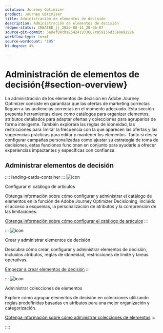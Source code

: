 ```yaml
---
solution: Journey Optimizer
product: Journey Optimizer
title: Administración de elementos de decisión
description: Administración de elementos de decisión
redpen-status: CREATED_||_2025-08-11_20-55-07
source-git-commit: 5a8ef88cba254241933607ca59156d35e0e92926
workflow-type: tm+mt
source-wordcount: '195'
ht-degree: 4%

---
```



# Administración de elementos de decisión{#section-overview}

La administración de los elementos de decisión en Adobe Journey Optimizer consiste en garantizar que las ofertas de marketing correctas lleguen a las audiencias correctas en el momento adecuado. Esta sección presenta herramientas clave como catálogos para organizar elementos, atributos detallados para adaptar ofertas y colecciones para agruparlos de forma inteligente. También explorará las reglas de idoneidad, las restricciones para limitar la frecuencia con la que aparecen las ofertas y las sugerencias prácticas para editar y mantener los elementos. Tanto si desea configurar campañas personalizadas como ajustar su estrategia de toma de decisiones, estas funciones funcionan en conjunto para ayudarle a ofrecer experiencias impactantes y específicas con confianza.

## Administrar elementos de decisión

:::: landing-cards-container
:::
![icon](https://cdn.experienceleague.adobe.com/icons/gear.svg)

Configurar el catálogo de artículos

Obtenga información sobre cómo configurar y administrar el catálogo de elementos en la función de Adobe Journey Optimizer Decisioning, incluido el acceso a esquemas, la personalización de atributos y la comprensión de las limitaciones.

[Obtenga información sobre cómo configurar el catálogo de artículos](../using/experience-decisioning/catalogs.md)
:::

:::
![icon](https://cdn.experienceleague.adobe.com/icons/list-check.svg)

Crear y administrar elementos de decisión

Descubra cómo crear, configurar y administrar elementos de decisión, incluidos atributos, reglas de idoneidad, restricciones de límite y tareas operativas.

[Empezar a crear elementos de decisión](../using/experience-decisioning/items.md)
:::

:::
![icon](https://cdn.experienceleague.adobe.com/icons/puzzle-piece.svg)

Administrar colecciones de elementos

Explore cómo agrupar elementos de decisión en colecciones utilizando reglas predefinidas basadas en atributos para una mejor organización y categorización.

[Obtenga información sobre cómo administrar colecciones de elementos](../using/experience-decisioning/collections.md)
:::

::::
